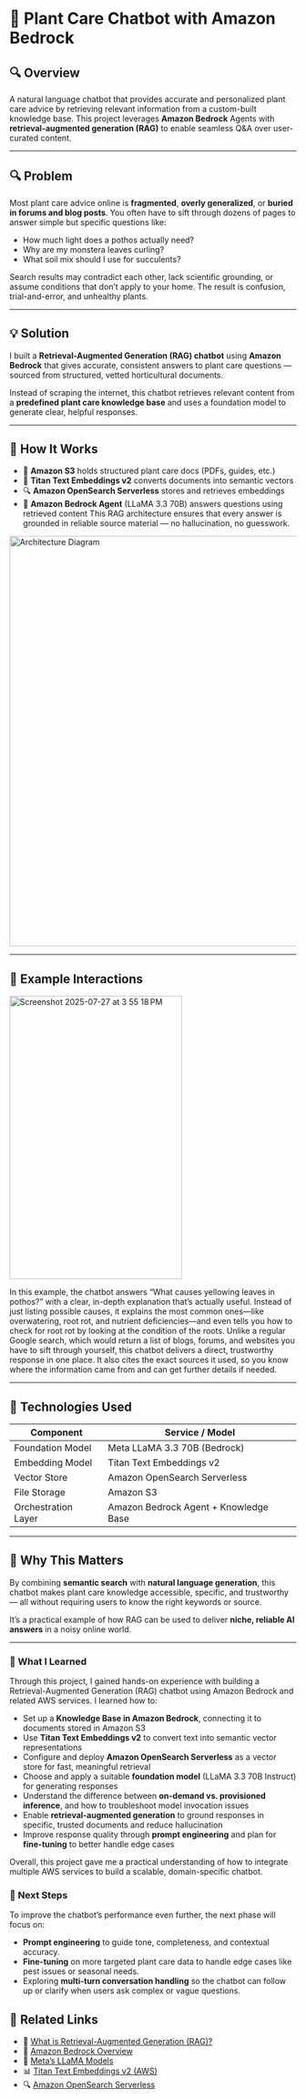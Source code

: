 # 🌿 Plant Care Chatbot with Amazon Bedrock

## 🔍 Overview
A natural language chatbot that provides accurate and personalized plant care advice by retrieving relevant information from a custom-built knowledge base. This project leverages **Amazon Bedrock** Agents with **retrieval-augmented generation (RAG)** to enable seamless Q&A over user-curated content.

---

## 🔍 Problem

Most plant care advice online is **fragmented**, **overly generalized**, or **buried in forums and blog posts**. You often have to sift through dozens of pages to answer simple but specific questions like:

- How much light does a pothos actually need?
- Why are my monstera leaves curling?
- What soil mix should I use for succulents?

Search results may contradict each other, lack scientific grounding, or assume conditions that don’t apply to your home. The result is confusion, trial-and-error, and unhealthy plants.

---

## 💡 Solution

I built a **Retrieval-Augmented Generation (RAG) chatbot** using **Amazon Bedrock** that gives accurate, consistent answers to plant care questions — sourced from structured, vetted horticultural documents.

Instead of scraping the internet, this chatbot retrieves relevant content from a **predefined plant care knowledge base** and uses a foundation model to generate clear, helpful responses.

---

## 🧠 How It Works

- 📄 **Amazon S3** holds structured plant care docs (PDFs, guides, etc.)
- 🧠 **Titan Text Embeddings v2** converts documents into semantic vectors
- 🔍 **Amazon OpenSearch Serverless** stores and retrieves embeddings
- 🤖 **Amazon Bedrock Agent** (LLaMA 3.3 70B) answers questions using retrieved content
This RAG architecture ensures that every answer is grounded in reliable source material — no hallucination, no guesswork.
<img width="960" height="720" alt="Architecture Diagram" src="https://github.com/user-attachments/assets/35c08eac-6eaa-407f-880a-093761724033" />

---
## 💬 Example Interactions


<img width="303" height="497" alt="Screenshot 2025-07-27 at 3 55 18 PM" src="https://github.com/user-attachments/assets/82a252b9-b30d-444f-a7d7-e1891c292936" />

In this example, the chatbot answers “What causes yellowing leaves in pothos?” with a clear, in-depth explanation that’s actually useful. Instead of just listing possible causes, it explains the most common ones—like overwatering, root rot, and nutrient deficiencies—and even tells you how to check for root rot by looking at the condition of the roots. Unlike a regular Google search, which would return a list of blogs, forums, and websites you have to sift through yourself, this chatbot delivers a direct, trustworthy response in one place. It also cites the exact sources it used, so you know where the information came from and can get further details if needed.

---


## 🧰 Technologies Used

| Component             | Service / Model                     |
|----------------------|--------------------------------------|
| Foundation Model     | Meta LLaMA 3.3 70B (Bedrock)         |
| Embedding Model      | Titan Text Embeddings v2             |
| Vector Store         | Amazon OpenSearch Serverless         |
| File Storage         | Amazon S3                            |
| Orchestration Layer  | Amazon Bedrock Agent + Knowledge Base|



---

## 🌱 Why This Matters

By combining **semantic search** with **natural language generation**, this chatbot makes plant care knowledge accessible, specific, and trustworthy — all without requiring users to know the right keywords or source.

It’s a practical example of how RAG can be used to deliver **niche, reliable AI answers** in a noisy online world.

---

### 📝 What I Learned

Through this project, I gained hands-on experience with building a Retrieval-Augmented Generation (RAG) chatbot using Amazon Bedrock and related AWS services. I learned how to:

- Set up a **Knowledge Base in Amazon Bedrock**, connecting it to documents stored in Amazon S3
- Use **Titan Text Embeddings v2** to convert text into semantic vector representations
- Configure and deploy **Amazon OpenSearch Serverless** as a vector store for fast, meaningful retrieval
- Choose and apply a suitable **foundation model** (LLaMA 3.3 70B Instruct) for generating responses
- Understand the difference between **on-demand vs. provisioned inference**, and how to troubleshoot model invocation issues
- Enable **retrieval-augmented generation** to ground responses in specific, trusted documents and reduce hallucination
- Improve response quality through **prompt engineering** and plan for **fine-tuning** to better handle edge cases

Overall, this project gave me a practical understanding of how to integrate multiple AWS services to build a scalable, domain-specific chatbot.

### 🔄 Next Steps

To improve the chatbot’s performance even further, the next phase will focus on:
- **Prompt engineering** to guide tone, completeness, and contextual accuracy.
- **Fine-tuning** on more targeted plant care data to handle edge cases like pest issues or seasonal needs.
- Exploring **multi-turn conversation handling** so the chatbot can follow up or clarify when users ask complex or vague questions.



## 📎 Related Links

- 🔁 [What is Retrieval-Augmented Generation (RAG)?](https://www.pinecone.io/learn/retrieval-augmented-generation/)
- 🤖 [Amazon Bedrock Overview](https://docs.aws.amazon.com/bedrock/latest/userguide/what-is-bedrock.html)
- 🧠 [Meta’s LLaMA Models](https://ai.meta.com/llama/)
- 📊 [Titan Text Embeddings v2 (AWS)](https://docs.aws.amazon.com/bedrock/latest/userguide/model-access.html#foundation-models-titan)
- 🔍 [Amazon OpenSearch Serverless](https://docs.aws.amazon.com/opensearch-service/latest/developerguide/serverless.html)
